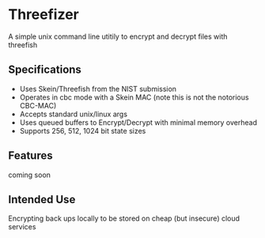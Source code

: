 Threefizer
==========

A simple unix command line utitily to encrypt and decrypt files with threefish

Specifications
--------------

* Uses Skein/Threefish from the NIST submission 
* Operates in cbc mode with a Skein MAC (note this is not the notorious CBC-MAC)
* Accepts standard unix/linux args
* Uses queued buffers to Encrypt/Decrypt with minimal memory overhead
* Supports 256, 512, 1024 bit state sizes

Features
--------

coming soon


Intended Use
------------

Encrypting back ups locally to be stored on cheap (but insecure) cloud services
